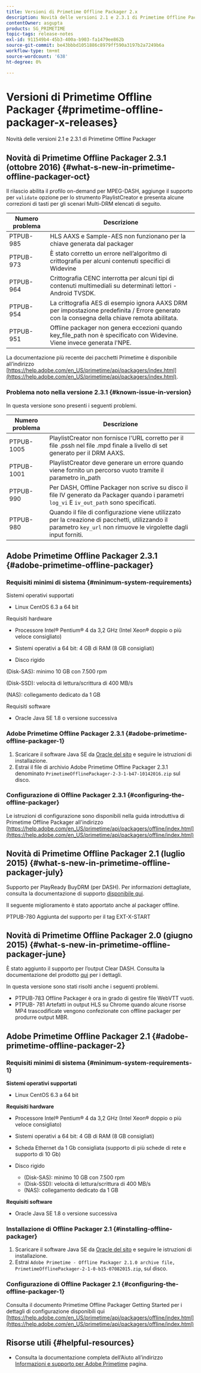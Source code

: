 ```yaml
---
title: Versioni di Primetime Offline Packager 2.x
description: Novità delle versioni 2.1 e 2.3.1 di Primetime Offline Packager
contentOwner: asgupta
products: SG_PRIMETIME
topic-tags: release-notes
exl-id: 911549b4-45b3-400a-b903-fa1479ee862b
source-git-commit: be43bbbd1051886c8979ff590a3197b2a7249b6a
workflow-type: tm+mt
source-wordcount: '638'
ht-degree: 0%

---
```


# Versioni di Primetime Offline Packager {#primetime-offline-packager-x-releases}

Novità delle versioni 2.1 e 2.3.1 di Primetime Offline Packager

## Novità di Primetime Offline Packager 2.3.1 (ottobre 2016)  {#what-s-new-in-primetime-offline-packager-oct}

Il rilascio abilita il profilo on-demand per MPEG-DASH, aggiunge il supporto per `validate` opzione per lo strumento PlaylistCreator e presenta alcune correzioni di tasti per gli scenari Multi-DRM elencati di seguito.

| **Numero problema** | **Descrizione** |
|---|---|
| PTPUB-985 | HLS AAXS e Sample-AES non funzionano per la chiave generata dal packager |
| PTPUB-973 | È stato corretto un errore nell’algoritmo di crittografia per alcuni contenuti specifici di Widevine |
| PTPUB-964 | Crittografia CENC interrotta per alcuni tipi di contenuti multimediali su determinati lettori - Android TVSDK. |
| PTPUB-954 | La crittografia AES di esempio ignora AAXS DRM per impostazione predefinita / Errore generato con la consegna della chiave remota abilitata. |
| PTPUB-951 | Offline packager non genera eccezioni quando key_file_path non è specificato con Widevine. Viene invece generata l&#39;NPE. |

La documentazione più recente dei pacchetti Primetime è disponibile all’indirizzo [https://help.adobe.com/en_US/primetime/api/packagers/index.html](https://help.adobe.com/en_US/primetime/api/packagers/index.html).

### Problema noto nella versione 2.3.1 {#known-issue-in-version}

In questa versione sono presenti i seguenti problemi.

| **Numero problema** | **Descrizione** |
|---|---|
| PTPUB-1005 | PlaylistCreator non fornisce l&#39;URL corretto per il file .pssh nel file .mpd finale a livello di set generato per il DRM AAXS. |
| PTPUB-1001 | PlaylistCreator deve generare un errore quando viene fornito un percorso vuoto tramite il parametro in_path |
| PTPUB-990 | Per DASH, Offline Packager non scrive su disco il file IV generato da Packager quando i parametri `log_vi` E `iv_out_path` sono specificati. |
| PTPUB-980 | Quando il file di configurazione viene utilizzato per la creazione di pacchetti, utilizzando il parametro `key_url` non rimuove le virgolette dagli input forniti. |

## Adobe Primetime Offline Packager 2.3.1 {#adobe-primetime-offline-packager}

### Requisiti minimi di sistema {#minimum-system-requirements}

Sistemi operativi supportati

* Linux CentOS 6.3 a 64 bit

Requisiti hardware

* Processore Intel® Pentium® 4 da 3,2 GHz (Intel Xeon® doppio o più veloce consigliato)

* Sistemi operativi a 64 bit: 4 GB di RAM (8 GB consigliati)

* Disco rigido

(Disk-SAS): minimo 10 GB con 7.500 rpm

(Disk-SSD): velocità di lettura/scrittura di 400 MB/s

(NAS): collegamento dedicato da 1 GB

Requisiti software

* Oracle Java SE 1.8 o versione successiva

### Adobe Primetime Offline Packager 2.3.1 {#adobe-primetime-offline-packager-1}

1. Scaricare il software Java SE da [Oracle del sito](https://www.oracle.com/technetwork/java/javase/downloads/index.html) e seguire le istruzioni di installazione.
1. Estrai il file di archivio Adobe Primetime Offline Packager 2.3.1 denominato `PrimetimeOfflinePackager-2-3-1-b47-10142016.zip` sul disco.

### Configurazione di Offline Packager 2.3.1 {#configuring-the-offline-packager}

Le istruzioni di configurazione sono disponibili nella guida introduttiva di Primetime Offline Packager all&#39;indirizzo [https://help.adobe.com/en_US/primetime/api/packagers/offline/index.html](https://help.adobe.com/en_US/primetime/api/packagers/offline/index.html)

## Novità di Primetime Offline Packager 2.1 (luglio 2015) {#what-s-new-in-primetime-offline-packager-july}

Supporto per PlayReady BuyDRM (per DASH). Per informazioni dettagliate, consulta la documentazione di supporto [disponibile qui](https://help.adobe.com/en_US/primetime/api/packagers/offline/index.html).

Il seguente miglioramento è stato apportato anche al packager offline.

PTPUB-780 Aggiunta del supporto per il tag EXT-X-START

## Novità di Primetime Offline Packager 2.0 (giugno 2015) {#what-s-new-in-primetime-offline-packager-june}

È stato aggiunto il supporto per l’output Clear DASH. Consulta la documentazione del prodotto [qui](https://help.adobe.com/en_US/primetime/api/packagers/offline/index.html) per i dettagli.

In questa versione sono stati risolti anche i seguenti problemi.

* PTPUB-783 Offline Packager è ora in grado di gestire file WebVTT vuoti.
* PTPUB- 781 Artefatti in output HLS su Chrome quando alcune risorse MP4 trascodificate vengono confezionate con offline packager per produrre output MBR.

## Adobe Primetime Offline Packager 2.1 {#adobe-primetime-offline-packager-2}

### Requisiti minimi di sistema {#minimum-system-requirements-1}

**Sistemi operativi supportati**

* Linux CentOS 6.3 a 64 bit

**Requisiti hardware**

* Processore Intel® Pentium® 4 da 3,2 GHz (Intel Xeon® doppio o più veloce consigliato)

* Sistemi operativi a 64 bit: 4 GB di RAM (8 GB consigliati)

* Scheda Ethernet da 1 Gb consigliata (supporto di più schede di rete e supporto di 10 Gb)

* Disco rigido

   * (Disk-SAS): minimo 10 GB con 7.500 rpm
   * (Disk-SSD): velocità di lettura/scrittura di 400 MB/s
   * (NAS): collegamento dedicato da 1 GB

**Requisiti software**

* Oracle Java SE 1.8 o versione successiva

### Installazione di Offline Packager 2.1 {#installing-offline-packager}

1. Scaricare il software Java SE da [Oracle del sito](https://www.oracle.com/technetwork/java/javase/downloads/index.html) e seguire le istruzioni di installazione.
1. Estrai `Adobe Primetime - Offline Packager 2.1.0 archive file, PrimetimeOfflinePackager-2-1-0-b15-07082015.zip`, sul disco.

### Configurazione di Offline Packager 2.1 {#configuring-the-offline-packager-1}

Consulta il documento Primetime Offline Packager Getting Started per i dettagli di configurazione disponibili qui [https://help.adobe.com/en_US/primetime/api/packagers/offline/index.html](https://help.adobe.com/en_US/primetime/api/packagers/offline/index.html)

## Risorse utili {#helpful-resources}

* Consulta la documentazione completa dell’Aiuto all’indirizzo [Informazioni e supporto per Adobe Primetime](https://helpx.adobe.com/support/primetime.html) pagina.
